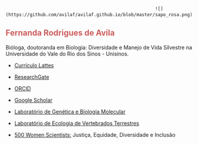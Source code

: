                                                             ![](https://github.com/avilaf/avilaf.github.io/blob/master/sapo_rosa.png) 

##  <span style="color: IndianRed"> Fernanda Rodrigues de Avila  </span>

Bióloga, doutoranda em Biologia: Diversidade e Manejo de Vida Silvestre na Universidade do Vale do Rio dos Sinos - Unisinos.


- [Currículo Lattes](http://buscatextual.cnpq.br/buscatextual/visualizacv.do?id=K4869341A1)
- [ResearchGate](https://www.researchgate.net/profile/Fernanda_Rodrigues_De_Avila)
- [ORCID](https://orcid.org/0000-0002-1572-2722)
- [Google Scholar](https://scholar.google.com.br/citations?user=sgL10A8AAAAJ&hl=pt-BR&oi=sra)

- [Laboratório de Genética e Biologia Molecular](https://evoecogenecons.wixsite.com/labbiomol/membros) 
- [Laboratório de Ecologia de Vertebrados Terrestres](https://herpetologiaunisin.wixsite.com/levert/doutorandos) 
- [500 Women Scientists:](https://500womenscientists.org/portugues-nosso-compromisso) Justiça, Equidade, Diversidade e Inclusão






